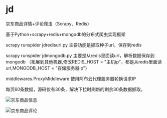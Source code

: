# jd
京东商品详情+评论爬虫（Scrapy、Redis）

基于Python+scrapy+redis+mongodb的分布式爬虫实现框架

scrapy runspider jdredisurl.py 主要功能是抓取种子url，保存到redis

scrapy runspider jdmongodb.py 主要是从redis里面读url，解析数据保存到mongodb （拓展到其他机器,修改REDIS_HOST = "主机ip"，都是从redis里面读url,MONGODB_HOST = "存储服务器ip"）

middlewares.ProxyMiddleware 使用阿布云代理服务器轮换请求IP

每页60条数据，源码仅有30条，解决下拉时刷新的剩余30条数据抓取。

![京东商品信息](https://github.com/renqian520/jd/blob/master/%E4%BA%AC%E4%B8%9C%E5%95%86%E5%93%81%E4%BF%A1%E6%81%AF.jpg)

![京东商品评论](https://github.com/renqian520/jd/blob/master/%E4%BA%AC%E4%B8%9C%E5%95%86%E5%93%81%E8%AF%84%E8%AE%BA.jpg)
